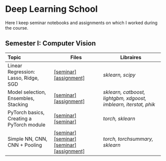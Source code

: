 # Deep Learning School

Here I keep seminar notebooks and assignments on which I worked during the course.

## Semester I: Computer Vision

| Topic | Files | Libraires |
| :--- | --- | --- |
| Linear Regression: Lasso, Ridge, SGD | [[seminar]](https://github.com/WanomiR/DLS/blob/main/semester-1/seminars/%5Bseminar%5Dlinreg_regularization.ipynb) [[assignment]](https://github.com/WanomiR/DLS/blob/main/semester-1/assignments/%5Bhw%5Dlinear_models.ipynb) | *sklearn, scipy* |
| Model selection, Ensembles, Stacking | [[seminar]](https://github.com/WanomiR/DLS/blob/main/semester-1/seminars/%5Bseminar%5Dmodel_selection_ensembles.ipynb) [[assignment]](https://github.com/WanomiR/DLS/blob/main/semester-1/assignments/%5Bhw%5Dkaggle.ipynb) | *sklearn, catboost, lightgbm, xdgoost, imblearn, iterstat, phik* |
| PyTorch basics, Creating a PyTorch module | [[seminar]](https://github.com/WanomiR/DLS/blob/main/semester-1/seminars/%5Bseminar%5Dpytorch_basics.ipynb) [[seminar]](https://github.com/WanomiR/DLS/blob/main/semester-1/seminars/%5Bseminar%5Dcreating_module.ipynb) | *torch, sklearn* |
| Simple NN, CNN, CNN + Pooling | [[seminar]](https://github.com/WanomiR/DLS/edit/main/README.md) [[seminar]](https://github.com/WanomiR/DLS/blob/main/semester-1/seminars/%5Bseminar%5Dconvnet_pytorch.ipynb) [[seminar]](https://github.com/WanomiR/DLS/blob/main/semester-1/seminars/%5Bseminar%5Dconvolution_pooling.ipynb) [[assignment]](https://github.com/WanomiR/DLS/blob/main/semester-1/assignments/%5Bhw%5Ddense_cnn.ipynb) | *torch, torchsummary, sklearn* |
